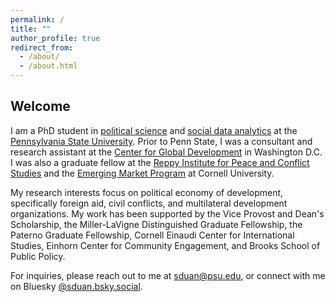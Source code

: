 ```yaml
---
permalink: /
title: ""
author_profile: true
redirect_from: 
  - /about/
  - /about.html
---
```

## Welcome

I am a PhD student in [political science](https://polisci.la.psu.edu/people/duan-songtao/) and [social data analytics](https://soda.la.psu.edu/) at the [Pennsylvania State University](https://www.psu.edu/). Prior to Penn State, I was a consultant and research assistant at the [Center for Global Development](https://www.cgdev.org/) in Washington D.C. I was also a graduate fellow at the [Reppy Institute for Peace and Conflict Studies](https://einaudi.cornell.edu/programs/reppy-institute-peace-and-conflict-studies) and the [Emerging Market Program](https://emergingmarkets.dyson.cornell.edu/smart/smart-2022-23/) at Cornell University.

My research interests focus on political economy of development, specifically foreign aid, civil conflicts, and multilateral development organizations.  My work has been supported by the Vice Provost and Dean's Scholarship, the Miller-LaVigne Distinguished Graduate Fellowship, the Paterno Graduate Fellowship, Cornell Einaudi Center for International Studies, Einhorn Center for Community Engagement, and Brooks School of Public Policy.  

For inquiries, please reach out to me at [sduan@psu.edu](mailto:sduan@psu.edu), or connect with me on Bluesky [@sduan.bsky.social](https://bsky.app/profile/sduan.bsky.social).
